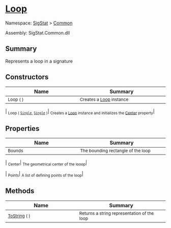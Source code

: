 # [Loop](./Loop.md)

Namespace: [SigStat]() > [Common](./README.md)

Assembly: SigStat.Common.dll

## Summary
Represents a loop in a signature

## Constructors

| Name<div><a href="#"><img width=400></a></div> | Summary<div><a href="#"><img width=475></a></div> | 
| --- | --- | 
| <sub>Loop (  )</sub>| <sub>Creates a [Loop](https://github.com/hargitomi97/sigstat/blob/master/docs/md/SigStat/Common/Loop.md) instance</sub>| 

| <sub>Loop ( [`Single`](https://docs.microsoft.com/en-us/dotnet/api/System.Single), [`Single`](https://docs.microsoft.com/en-us/dotnet/api/System.Single) )</sub>| <sub>Creates a [Loop](https://github.com/hargitomi97/sigstat/blob/master/docs/md/SigStat/Common/Loop.md) instance and initializes the [Center](https://github.com/hargitomi97/sigstat/blob/master/docs/md/SigStat/Common/Loop.md) property</sub>| 



## Properties

| Name<div><a href="#"><img width=400></a></div> | Summary<div><a href="#"><img width=475></a></div> | 
| --- | --- | 
| <sub>Bounds</sub>| <sub>The bounding rectangle of the loop</sub>| 

| <sub>Center</sub>| <sub>The geometrical center of the looop</sub>| 

| <sub>Points</sub>| <sub>A list of defining points of the loop</sub>| 



## Methods

| Name<div><a href="#"><img width=400></a></div> | Summary<div><a href="#"><img width=475></a></div> | 
| --- | --- | 
| <sub>[ToString](./Methods/Loop-100663344.md) (  )</sub>| <sub>Returns a string representation of the loop</sub>| 



